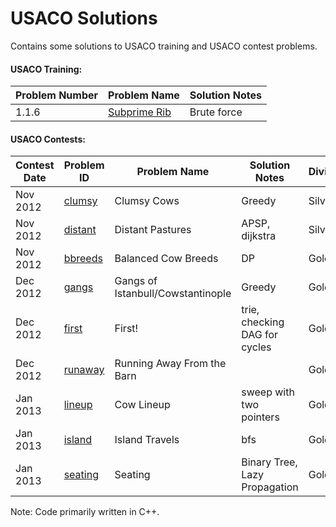 # USACO Solutions

Contains some solutions to USACO training and USACO contest problems.

#### USACO Training:
| Problem Number | Problem Name | Solution Notes |
| -------------- | ------------ | -------------- |
| 1.1.6 | [Subprime Rib][1.1.6] | Brute force |

#### USACO Contests:
| Contest Date | Problem ID | Problem Name | Solution Notes | Division | Score |
| ------------ | ---------- | ------------ | -------------- | -------- | ----- |
| Nov 2012 | [clumsy][clumsy] | Clumsy Cows | Greedy | Silver | 10/10 |
| Nov 2012 | [distant][distant] | Distant Pastures | APSP, dijkstra | Silver | 10/10 |
| Nov 2012 | [bbreeds][bbreeds] | Balanced Cow Breeds | DP | Gold | 10/10 |
| Dec 2012 | [gangs][gangs] | Gangs of Istanbull/Cowstantinople | Greedy | Gold | 10/10 |
| Dec 2012 | [first][first] | First! | trie, checking DAG for cycles | Gold | 10/10 |
| Dec 2012 | [runaway][runaway] | Running Away From the Barn |  | Gold | 10/10 | 
| Jan 2013 | [lineup][lineup] | Cow Lineup | sweep with two pointers | Gold | 10/10 |
| Jan 2013 | [island][island] | Island Travels | bfs | Gold | 10/10 |
| Jan 2013 | [seating][seating] | Seating | Binary Tree, Lazy Propagation | Gold | 10/10 |

[1.1.6]: usaco-training/Chapter%201/1.1.6%20sprime%20-%20Superprime%20Rib.cpp

[clumsy]: usaco-contests/2012nov/silver/clumsy.cpp
[distant]: usaco-contests/2012nov/silver/distant.cpp
[bbreeds]: usaco-contests/2012nov/gold/bbreeds.cpp
[gangs]: usaco-contests/2012dec/gold/gangs.cpp
[first]: usaco-contests/2012dec/gold/first.cpp
[runaway]: usaco-contests/2012dec/gold/runaway.cpp
[lineup]: usaco-contests/2013jan/gold/lineup.cpp
[island]: usaco-contests/2013jan/gold/island.cpp
[seating]: usaco-contests/2013jan/gold/seating.cpp

Note: Code primarily written in C++.
